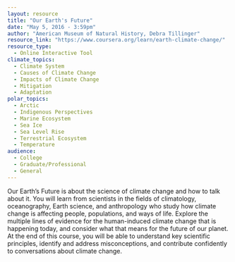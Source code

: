 ```yaml
---
layout: resource
title: "Our Earth's Future"
date: "May 5, 2016 - 3:59pm"
author: "American Museum of Natural History, Debra Tillinger"
resource_link: "https://www.coursera.org/learn/earth-climate-change/"
resource_type:
  - Online Interactive Tool
climate_topics:
  - Climate System
  - Causes of Climate Change
  - Impacts of Climate Change
  - Mitigation
  - Adaptation
polar_topics:
  - Arctic
  - Indigenous Perspectives
  - Marine Ecosystem
  - Sea Ice
  - Sea Level Rise
  - Terrestrial Ecosystem
  - Temperature
audience:
  - College
  - Graduate/Professional
  - General
---
```


Our Earth’s Future is about the science of climate change and how to talk about it. You will learn from scientists in the fields of climatology, oceanography, Earth science, and anthropology who study how climate change is affecting people, populations, and ways of life. Explore the multiple lines of evidence for the human-induced climate change that is happening today, and consider what that means for the future of our planet. At the end of this course, you will be able to understand key scientific principles, identify and address misconceptions, and contribute confidently to conversations about climate change.